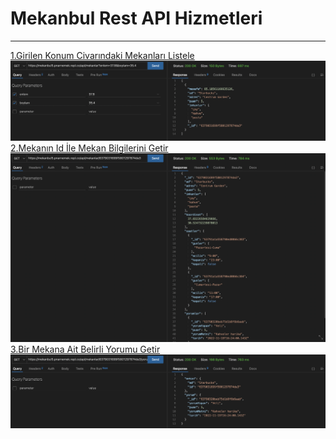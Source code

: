 # Mekanbul Rest API Hizmetleri
---
[1.Girilen Konum Civarındaki Mekanları Listele](https://mekanbul5.pnarnemek.repl.co/api/mekanlar?enlem=37.8&boylam=35.4)
![](images/getEnlem.png)
[2.Mekanın Id İle Mekan Bilgilerini Getir](https://mekanbul5.pnarnemek.repl.co/api/mekanlar/6379031699f5801297874da3)
![](images/getMekanId.png)
[3.Bir Mekana Ait Belirli Yorumu Getir](https://mekanbul5.pnarnemek.repl.co/api/mekanlar/6379031699f5801297874da3/yorumlar/63790320beb75d1b8f6b6aab)
![](images/getMekanYorum.png)